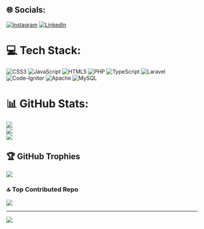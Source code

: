
## 🌐 Socials:
[![Instagram](https://img.shields.io/badge/Instagram-%23E4405F.svg?logo=Instagram&logoColor=white)](https://instagram.com/https://www.instagram.com/dicky.imansyah12/) [![LinkedIn](https://img.shields.io/badge/LinkedIn-%230077B5.svg?logo=linkedin&logoColor=white)](https://linkedin.com/in/https://id.linkedin.com/in/muhammad-dicky-imansyah) 

# 💻 Tech Stack:
![CSS3](https://img.shields.io/badge/css3-%231572B6.svg?style=for-the-badge&logo=css3&logoColor=white) ![JavaScript](https://img.shields.io/badge/javascript-%23323330.svg?style=for-the-badge&logo=javascript&logoColor=%23F7DF1E) ![HTML5](https://img.shields.io/badge/html5-%23E34F26.svg?style=for-the-badge&logo=html5&logoColor=white) ![PHP](https://img.shields.io/badge/php-%23777BB4.svg?style=for-the-badge&logo=php&logoColor=white) ![TypeScript](https://img.shields.io/badge/typescript-%23007ACC.svg?style=for-the-badge&logo=typescript&logoColor=white) ![Laravel](https://img.shields.io/badge/laravel-%23FF2D20.svg?style=for-the-badge&logo=laravel&logoColor=white) ![Code-Igniter](https://img.shields.io/badge/CodeIgniter-%23EF4223.svg?style=for-the-badge&logo=codeIgniter&logoColor=white) ![Apache](https://img.shields.io/badge/apache-%23D42029.svg?style=for-the-badge&logo=apache&logoColor=white) ![MySQL](https://img.shields.io/badge/mysql-4479A1.svg?style=for-the-badge&logo=mysql&logoColor=white)
# 📊 GitHub Stats:
![](https://github-readme-stats.vercel.app/api?username=dicky1207&theme=merko&hide_border=false&include_all_commits=true&count_private=true)<br/>
![](https://github-readme-streak-stats.herokuapp.com/?user=dicky1207&theme=merko&hide_border=false)<br/>
![](https://github-readme-stats.vercel.app/api/top-langs/?username=dicky1207&theme=merko&hide_border=false&include_all_commits=true&count_private=true&layout=compact)

## 🏆 GitHub Trophies
![](https://github-profile-trophy.vercel.app/?username=dicky1207&theme=radical&no-frame=false&no-bg=false&margin-w=4)

### 🔝 Top Contributed Repo
![](https://github-contributor-stats.vercel.app/api?username=dicky1207&limit=5&theme=dark&combine_all_yearly_contributions=true)

---
[![](https://visitcount.itsvg.in/api?id=dicky1207&icon=0&color=0)](https://visitcount.itsvg.in)

<!-- Proudly created with GPRM ( https://gprm.itsvg.in ) -->
